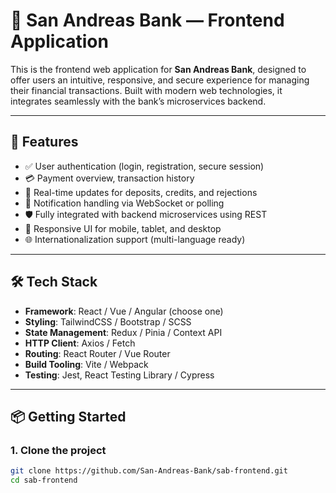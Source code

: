 # 🏦 San Andreas Bank — Frontend Application

This is the frontend web application for **San Andreas Bank**, designed to offer users an intuitive, responsive, and secure experience for managing their financial transactions. Built with modern web technologies, it integrates seamlessly with the bank’s microservices backend.

---

## 🚀 Features

- ✅ User authentication (login, registration, secure session)
- 💳 Payment overview, transaction history
- 🔄 Real-time updates for deposits, credits, and rejections
- 📩 Notification handling via WebSocket or polling
- 🛡️ Fully integrated with backend microservices using REST
- 📱 Responsive UI for mobile, tablet, and desktop
- 🌐 Internationalization support (multi-language ready)

---

## 🛠️ Tech Stack

- **Framework**: React / Vue / Angular (choose one)
- **Styling**: TailwindCSS / Bootstrap / SCSS
- **State Management**: Redux / Pinia / Context API
- **HTTP Client**: Axios / Fetch
- **Routing**: React Router / Vue Router
- **Build Tooling**: Vite / Webpack
- **Testing**: Jest, React Testing Library / Cypress

---

## 📦 Getting Started

### 1. Clone the project

```bash
git clone https://github.com/San-Andreas-Bank/sab-frontend.git
cd sab-frontend